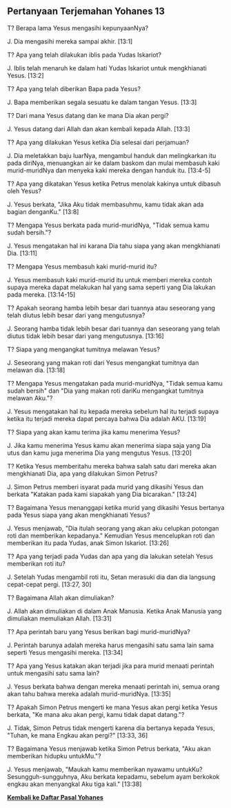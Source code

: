 ## Pertanyaan Terjemahan Yohanes 13 ##

T? Berapa lama Yesus mengasihi kepunyaanNya?

J. Dia mengasihi mereka sampai akhir. [13:1]

T? Apa yang telah dilakukan iblis pada Yudas Iskariot?

J. Iblis telah menaruh ke dalam hati Yudas Iskariot untuk mengkhianati Yesus. [13:2]

T? Apa yang telah diberikan Bapa pada Yesus?

J. Bapa memberikan segala sesuatu ke dalam tangan Yesus. [13:3]

T? Dari mana Yesus datang dan ke mana Dia akan pergi?

J. Yesus datang dari Allah dan akan kembali kepada Allah. [13:3]

T? Apa yang dilakukan Yesus ketika Dia selesai dari perjamuan?

J. Dia meletakkan baju luarNya, mengambul handuk dan melingkarkan itu pada diriNya, menuangkan air ke dalam baskom dan mulai membasuh kaki murid-muridNya dan menyeka kaki mereka dengan handuk itu. [13:4-5]

T? Apa yang dikatakan Yesus ketika Petrus menolak kakinya untuk dibasuh oleh Yesus?

J. Yesus berkata, "Jika Aku tidak membasuhmu, kamu tidak akan ada bagian denganKu." [13:8]

T? Mengapa Yesus berkata pada murid-muridNya, "Tidak semua kamu sudah bersih."?

J. Yesus mengatakan hal ini karana Dia tahu siapa yang akan mengkhianati Dia. [13:11]

T? Mengapa Yesus membasuh kaki murid-murid itu?

J. Yesus membasuh kaki murid-murid itu untuk memberi mereka contoh supaya mereka dapat melakukan hal yang sama seperti yang Dia lakukan pada mereka. [13:14-15]

T? Apakah seorang hamba lebih besar dari tuannya atau seseorang yang telah diutus lebih besar dari yang mengutusnya?

J. Seorang hamba tidak lebih besar dari tuannya dan seseorang yang telah diutus tidak lebih besar dari yang mengutusnya. [13:16]

T? Siapa yang mengangkat tumitnya melawan Yesus?

J. Seseorang yang makan roti dari Yesus mengangkat tumitnya dan melawan dia. [13:18]

T? Mengapa Yesus mengatakan pada murid-muridNya, "Tidak semua kamu sudah bersih" dan "Dia yang makan roti dariKu mengangkat tumitnya melawan Aku."?

J. Yesus mengatakan hal itu kepada mereka sebelum hal itu terjadi supaya ketika itu terjadi mereka dapat percaya bahwa Dia adalah AKU. [13:19]

T? Siapa yang akan kamu terima jika kamu menerima Yesus?

J. Jika kamu menerima Yesus kamu akan menerima siapa saja yang Dia utus dan kamu juga menerima Dia yang mengutus Yesus. [13:20]

T? Ketika Yesus memberitahu mereka bahwa salah satu dari mereka akan mengkhianati Dia, apa yang dilakukan Simon Petrus?

J. Simon Petrus memberi isyarat pada murid yang dikasihi Yesus dan berkata "Katakan pada kami siapakah yang Dia bicarakan." [13:24]

T? Bagaimana Yesus menanggapi ketika murid yang dikasihi Yesus bertanya pada Yesus siapa yang akan mengkhianati Yesus?

J. Yesus menjawab, "Dia itulah seorang yang akan aku celupkan potongan roti dan memberikan kepadanya." Kemudian Yesus mencelupkan roti dan memberikan itu pada Yudas, anak Simon Iskariot. [13:26]

T? Apa yang terjadi pada Yudas dan apa yang dia lakukan setelah Yesus memberikan roti itu?

J. Setelah Yudas mengambil roti itu, Setan merasuki dia dan dia langsung cepat-cepat pergi. [13:27, 30]

T? Bagaimana Allah akan dimuliakan?

J. Allah akan dimuliakan di dalam Anak Manusia. Ketika Anak Manusia yang dimuliakan memuliakan Allah. [13:31]

T? Apa perintah baru yang Yesus berikan bagi murid-muridNya?

J. Perintah barunya adalah mereka harus mengasihi satu sama lain sama seperti Yesus mengasihi mereka. [13:34]

T? Apa yang Yesus katakan akan terjadi jika para murid menaati perintah untuk mengasihi satu sama lain?

J. Yesus berkata bahwa dengan mereka menaati perintah ini, semua orang akan tahu bahwa mereka adalah murid-muridNya. [13:35]

T? Apakah Simon Petrus mengerti ke mana Yesus akan pergi ketika Yesus berkata, "Ke mana aku akan pergi, kamu tidak dapat datang."?

J. Tidak, Simon Petrus tidak mengerti karena dia bertanya kepada Yesus, "Tuhan, ke mana Engkau akan pergi?" [13:33, 36]

T? Bagaimana Yesus menjawab ketika Simon Petrus berkata, "Aku akan memberikan hidupku untukMu."?

J. Yesus menjawab, "Maukah kamu memberikan nyawamu untukKu? Sesungguh-sungguhnya, Aku berkata kepadamu, sebelum ayam berkokok engkau akan menyangkal Aku tiga kali." [13:38]

__[Kembali ke Daftar Pasal Yohanes](./)__

